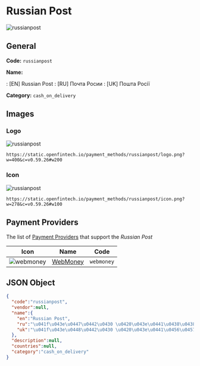 
# Russian Post 
![russianpost](https://static.openfintech.io/payment_methods/russianpost/logo.png?w=400&c=v0.59.26#w200)  

## General 
**Code:** `russianpost` 
 
**Name:** 
 
:	[EN] Russian Post 
:	[RU] Почта Росии 
:	[UK] Пошта Росії 
 
**Category:** `cash_on_delivery` 
 

## Images 

### Logo 
![russianpost](https://static.openfintech.io/payment_methods/russianpost/logo.png?w=400&c=v0.59.26#w200)  

```
https://static.openfintech.io/payment_methods/russianpost/logo.png?w=400&c=v0.59.26#w200
```  

### Icon 
![russianpost](https://static.openfintech.io/payment_methods/russianpost/icon.png?w=278&c=v0.59.26#w100)  

```
https://static.openfintech.io/payment_methods/russianpost/icon.png?w=278&c=v0.59.26#w100
```  

## Payment Providers 
 
The list of [Payment Providers](/payment-providers/) that support the _Russian Post_ 

|Icon|Name|Code| 
|:---:|:---:|:---:| 
|![webmoney](https://static.openfintech.io/payment_providers/webmoney/icon.svg?w=278&c=v0.59.26#w100) |[WebMoney](/payment-providers/webmoney/)|`webmoney`| 
 

## JSON Object 

```json
{
  "code":"russianpost",
  "vendor":null,
  "name":{
    "en":"Russian Post",
    "ru":"\u041f\u043e\u0447\u0442\u0430 \u0420\u043e\u0441\u0438\u0438",
    "uk":"\u041f\u043e\u0448\u0442\u0430 \u0420\u043e\u0441\u0456\u0457"
  },
  "description":null,
  "countries":null,
  "category":"cash_on_delivery"
}
```  
